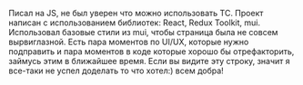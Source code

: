 Писал на JS, не был уверен что можно использовать ТС. Проект написан с использованием библиотек: React, Redux Toolkit, mui. Использовал базовые стили из mui, чтобы страница была не совсем вырвиглазной.
Есть пара моментов по UI/UX, которые нужно подправить и пара моментов в коде которые хорошо бы отрефакторить, займусь этим в ближайшее время. Если вы видите эту строку, 
значит я все-таки не успел доделать то что хотел:) всем добра!
